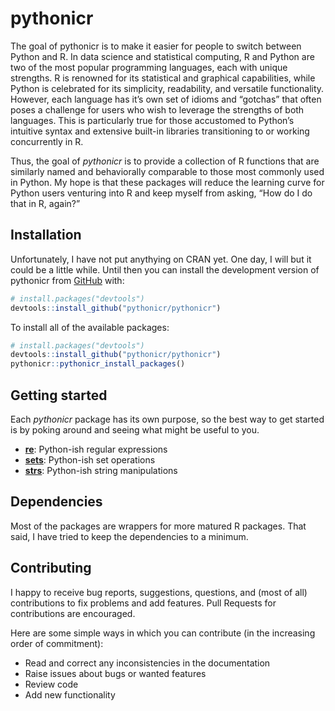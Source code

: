 
<!-- README.md is generated from README.Rmd. Please edit that file -->

# pythonicr

<!-- badges: start -->
<!-- badges: end -->

The goal of pythonicr is to make it easier for people to switch between
Python and R. In data science and statistical computing, R and Python
are two of the most popular programming languages, each with unique
strengths. R is renowned for its statistical and graphical capabilities,
while Python is celebrated for its simplicity, readability, and
versatile functionality. However, each language has it’s own set of
idioms and “gotchas” that often poses a challenge for users who wish to
leverage the strengths of both languages. This is particularly true for
those accustomed to Python’s intuitive syntax and extensive built-in
libraries transitioning to or working concurrently in R.

Thus, the goal of *pythonicr* is to provide a collection of R functions
that are similarly named and behaviorally comparable to those most
commonly used in Python. My hope is that these packages will reduce the
learning curve for Python users venturing into R and keep myself from
asking, “How do I do that in R, again?”

## Installation

Unfortunately, I have not put anythying on CRAN yet. One day, I will but
it could be a little while. Until then you can install the development
version of pythonicr from [GitHub](https://github.com/) with:

``` r
# install.packages("devtools")
devtools::install_github("pythonicr/pythonicr")
```

To install all of the available packages:

``` r
# install.packages("devtools")
devtools::install_github("pythonicr/pythonicr")
pythonicr::pythonicr_install_packages()
```

## Getting started

Each *pythonicr* package has its own purpose, so the best way to get
started is by poking around and seeing what might be useful to you.

- [**re**](https://pythonicr.github.io/re/): Python-ish regular
  expressions
- [**sets**](https://pythonicr.github.io/sets/): Python-ish set
  operations
- [**strs**](https://pythonicr.github.io/strs/): Python-ish string
  manipulations

## Dependencies

Most of the packages are wrappers for more matured R packages. That
said, I have tried to keep the dependencies to a minimum.

## Contributing

I happy to receive bug reports, suggestions, questions, and (most of
all) contributions to fix problems and add features. Pull Requests for
contributions are encouraged.

Here are some simple ways in which you can contribute (in the increasing
order of commitment):

- Read and correct any inconsistencies in the documentation
- Raise issues about bugs or wanted features
- Review code
- Add new functionality

